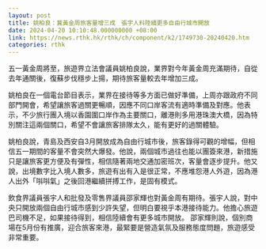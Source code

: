 ```yaml
---
layout: post
title: 姚柏良：冀黃金周旅客量增三成　張宇人料陸續更多自由行城市開放
date: 2024-04-20 10:10:48.000000000 +08:00
link: https://news.rthk.hk/rthk/ch/component/k2/1749730-20240420.htm
categories: rthk
---
```


五一黃金周將至，旅遊界立法會議員姚柏良說，業界對今年黃金周充滿期待，自從去年通關後，復蘇步伐穩步上揚，期待旅客量較去年增加三成。

姚柏良在一個電台節目表示，業界在接待等多方面已做好準備，上周亦跟政府不同部門開會，希望讓旅客過關更暢順，因應不同口岸客流有適時準備及對應。他表示，不少旅行團入境以香園圍口岸作為主要關口，離港則多用港珠澳大橋，因為特別關注這兩個關口，希望不會讓旅客排隊太久，能有更好的過關體驗。

姚柏良說，青島及西安自3月開放成為自由行城市後，旅客錄得可觀的增幅，但相信五一期間的客量不會突然大爆發。他說，兩個城市過往也能以團簽來港，新措施只是讓旅客更方便及有彈性，相信隨著兩地交通加密班次，客量會逐步提升。他又說，出境數字比入境人數多，旅遊有出有入是很正常，不應堆怨港人外遊，因為港人出外「唞唞氣」之後回港繼續拼搏工作，是固有模式。

飲食界議員張宇人和批發及零售界議員邵家輝也對黃金周有期待。張宇人說，對中央只開放兩個自由行城市感到少許失望，但明白要視乎本港接待能力。他擔心旅遊巴司機不足，如果接待得到，相信陸續會有更多城市開放。 邵家輝則說，個別商場在5月份有推廣，迎合旅客來港，最緊要是營造氣氛及服務態度問題，旅遊感受非常重要。
